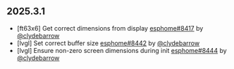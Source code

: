 ## 2025.3.1

- [ft63x6] Get correct dimensions from display [esphome#8417](https://github.com/esphome/esphome/pull/8417) by [@clydebarrow](https://github.com/clydebarrow)
- [lvgl] Set correct buffer size [esphome#8442](https://github.com/esphome/esphome/pull/8442) by [@clydebarrow](https://github.com/clydebarrow)
- [lvgl] Ensure non-zero screen dimensions during init [esphome#8444](https://github.com/esphome/esphome/pull/8444) by [@clydebarrow](https://github.com/clydebarrow)

